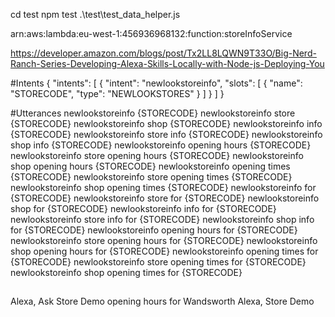 cd test
    npm test .\test\test_data_helper.js

arn:aws:lambda:eu-west-1:456936968132:function:storeInfoService


https://developer.amazon.com/blogs/post/Tx2LL8LQWN9T33O/Big-Nerd-Ranch-Series-Developing-Alexa-Skills-Locally-with-Node-js-Deploying-You


#Intents
{ "intents": [ { "intent": "newlookstoreinfo", "slots": [ { "name": "STORECODE", "type": "NEWLOOKSTORES" } ] } ] }

#Utterances
newlookstoreinfo {STORECODE}
newlookstoreinfo store {STORECODE}
newlookstoreinfo shop {STORECODE}
newlookstoreinfo info {STORECODE}
newlookstoreinfo store info {STORECODE}
newlookstoreinfo shop info {STORECODE}
newlookstoreinfo opening hours {STORECODE}
newlookstoreinfo store opening hours {STORECODE}
newlookstoreinfo shop opening hours {STORECODE}
newlookstoreinfo opening times {STORECODE}
newlookstoreinfo store opening times {STORECODE}
newlookstoreinfo shop opening times {STORECODE}
newlookstoreinfo for {STORECODE}
newlookstoreinfo store for {STORECODE}
newlookstoreinfo shop for {STORECODE}
newlookstoreinfo info for {STORECODE}
newlookstoreinfo store info for {STORECODE}
newlookstoreinfo shop info for {STORECODE}
newlookstoreinfo opening hours for {STORECODE}
newlookstoreinfo store opening hours for {STORECODE}
newlookstoreinfo shop opening hours for {STORECODE}
newlookstoreinfo opening times for {STORECODE}
newlookstoreinfo store opening times for {STORECODE}
newlookstoreinfo shop opening times for {STORECODE}


##
Alexa, Ask Store Demo opening hours for Wandsworth
Alexa, Store Demo